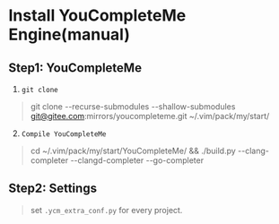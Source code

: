 # Install YouCompleteMe Engine(manual)

## Step1: YouCompleteMe

1. `git clone`
> git clone --recurse-submodules --shallow-submodules git@gitee.com:mirrors/youcompleteme.git ~/.vim/pack/my/start/

2. `Compile YouCompleteMe`
> cd ~/.vim/pack/my/start/YouCompleteMe/ && ./build.py --clang-completer --clangd-completer --go-completer

## Step2: Settings

> set `.ycm_extra_conf.py` for every project.
